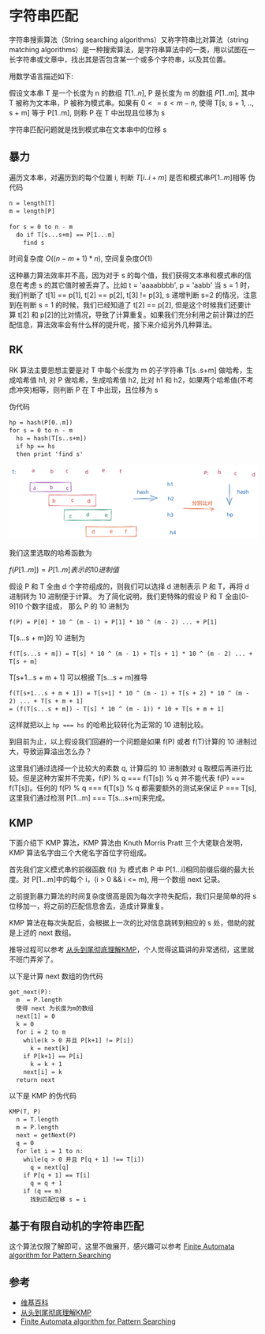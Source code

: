 # 字符串匹配

字符串搜索算法（String searching algorithms）又称字符串比对算法（string matching algorithms）是一种搜索算法，是字符串算法中的一类，用以试图在一长字符串或文章中，找出其是否包含某一个或多个字符串，以及其位置。

用数学语言描述如下:

假设文本串 T 是一个长度为 n 的数组 $T[1..n]$, P 是长度为 m 的数组 $P[1..m]$, 其中 T 被称为文本串，P 被称为模式串。如果有 $0 <= s < m-n$, 使得 T[s, s + 1, .., s + m] 等于 P[1..m], 则称 P 在 T 中出现且位移为 s

字符串匹配问题就是找到模式串在文本串中的位移 s

<!-- 字符串匹配的概念 -->

## 暴力

遍历文本串，对遍历到的每个位置 i, 判断 $T[i..i+m]$ 是否和模式串$P[1..m]$相等
伪代码

```
n = length[T]
m = length[P]

for s = 0 to n - m
  do if T[s...s+m] == P[1...m]
    find s
```

时间复杂度 $O((n - m + 1) * n)$, 空间复杂度$O(1)$

这种暴力算法效率并不高，因为对于 s 的每个值，我们获得文本串和模式串的信息在考虑 s 的其它值时被丢弃了。比如 t = 'aaaabbbb', p = 'aabb'
当 s = 1 时，我们判断了 t[1] == p[1], t[2] == p[2], t[3] != p[3], s 递增判断 s=2 的情况，注意到在判断 s = 1 的时候，我们已经知道了 t[2] == p[2], 但是这个时候我们还要计算 t[2] 和 p[2]的比对情况，导致了计算重复。如果我们充分利用之前计算过的匹配信息，算法效率会有什么样的提升呢，接下来介绍另外几种算法。

## RK

RK 算法主要思想主要是对 T 中每个长度为 m 的子字符串 T[s..s+m] 做哈希，生成哈希值 h1, 对 P 做哈希，生成哈希值 h2, 比对 h1 和 h2，如果两个哈希值(不考虑冲突)相等，则判断 P 在 T 中出现，且位移为 s

伪代码

```
hp = hash(P[0..m])
for s = 0 to n - m
  hs = hash(T[s..s+m])
  if hp == hs
  then print 'find s'
```

![示意图](./assets/kmp/rk.svg)

我们这里选取的哈希函数为

$f(P[1..m]) = P[1..m]表示的10进制值$

假设 P 和 T 全由 d 个字符组成的，则我们可以选择 d 进制表示 P 和 T，再将 d 进制转为 10 进制便于计算。
为了简化说明，我们更特殊的假设 P 和 T 全由[0-9]10 个数字组成，
那么 P 的 10 进制为

```
f(P) = P[0] * 10 ^ (m - 1) + P[1] * 10 ^ (m - 2) ... + P[1]
```

T[s...s + m]的 10 进制为

```
f(T[s...s + m]) = T[s] * 10 ^ (m - 1) + T[s + 1] * 10 ^ (m - 2) ... + T[s + m]
```

T[s+1...s + m + 1] 可以根据 T[s...s + m]推导

```
f(T[s+1...s + m + 1]) = T[s+1] * 10 ^ (m - 1) + T[s + 2] * 10 ^ (m - 2) ... + T[s + m + 1]
= (f(T[s...s + m]) - T[s] * 10 ^ (m - 1)) * 10 + T[s + m + 1]
```

这样就把以上 `hp === hs` 的哈希比较转化为正常的 10 进制比较。

到目前为止，以上假设我们回避的一个问题是如果 f(P) 或者 f(T)计算的 10 进制过大，导致运算溢出怎么办？

这里我们通过选择一个比较大的素数 q, 计算后的 10 进制数对 q 取模后再进行比较。但是这种方案并不完美，f(P) % q === f(T[s]) % q 并不能代表 f(P) === f(T[s])。任何的 f(P) % q === f(T[s]) % q 都需要额外的测试来保证 P === T[s], 这里我们通过检测 P[1...m] === T[s...s+m]来完成。

## KMP

下面介绍下 KMP 算法，KMP 算法由 Knuth Morris Pratt 三个大佬联合发明，KMP 算法名字由三个大佬名字首位字符组成。

首先我们定义模式串的前缀函数 f(i) 为 模式串 P 中 P[1...i]相同前缀后缀的最大长度。对 P[1...m]中的每个 i，(i > 0 && i <= m), 用一个数组 next 记录。

之前提到暴力算法的时间复杂度很高是因为每次字符失配后，我们只是简单的将 s 位移加一，将之前的匹配信息舍去，造成计算重复。

KMP 算法在每次失配后，会根据上一次的比对信息跳转到相应的 s 处，借助的就是上述的 next 数组。

推导过程可以参考 [从头到尾彻底理解KMP](https://blog.csdn.net/v_JULY_v/article/details/7041827)，个人觉得这篇讲的非常透彻，这里就不班门弄斧了。


以下是计算 next 数组的伪代码

```
get_next(P):
  m  = P.length
  使得 next 为长度为m的数组
  next[1] = 0
  k = 0
  for i = 2 to m
    while(k > 0 并且 P[k+1] != P[i])
      k = next[k]
    if P[k+1] == P[i]
      k = k + 1
    next[i] = k
  return next
```

以下是 KMP 的伪代码

```
KMP(T, P)
  n = T.length
  m = P.length
  next = getNext(P)
  q = 0
  for let i = 1 to n:
    while(q > 0 并且 P[q + 1] !== T[i])
      q = next[q]
    if P[q + 1] == T[i]
      q = q + 1
    if (q == m)
      找到匹配位移 s = i
```

## 基于有限自动机的字符串匹配

这个算法仅限了解即可，这里不做展开，感兴趣可以参考 [Finite Automata algorithm for Pattern Searching](https://www.geeksforgeeks.org/finite-automata-algorithm-for-pattern-searching/)

## 参考

+ [维基百科](https://zh.wikipedia.org/wiki/%E5%85%8B%E5%8A%AA%E6%96%AF-%E8%8E%AB%E9%87%8C%E6%96%AF-%E6%99%AE%E6%8B%89%E7%89%B9%E7%AE%97%E6%B3%95)
+ [从头到尾彻底理解KMP](https://blog.csdn.net/v_JULY_v/article/details/7041827)
+ [Finite Automata algorithm for Pattern Searching](https://www.geeksforgeeks.org/finite-automata-algorithm-for-pattern-searching/)


